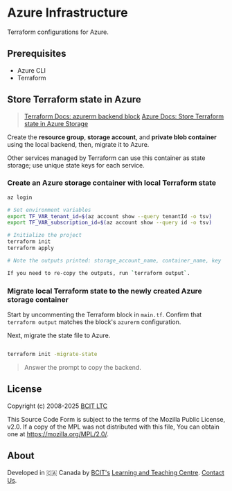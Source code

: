 # Azure Infrastructure

Terraform configurations for Azure.

## Prerequisites

- Azure CLI
- Terraform

## Store Terraform state in Azure

> [Terraform Docs: azurerm backend block](https://developer.hashicorp.com/terraform/language/backend/azurerm)
> [Azure Docs: Store Terraform state in Azure Storage](https://learn.microsoft.com/en-us/azure/developer/terraform/store-state-in-azure-storage?tabs=azure-cli)

Create the **resource group**, **storage account**, and **private blob container** using the local backend, then, migrate it to Azure.

Other services managed by Terraform can use this container as state storage; use unique state keys for each service.

### Create an Azure storage container with local Terraform state

```bash
az login

# Set environment variables
export TF_VAR_tenant_id=$(az account show --query tenantId -o tsv)
export TF_VAR_subscription_id=$(az account show --query id -o tsv)

# Initialize the project
terraform init
terraform apply

# Note the outputs printed: storage_account_name, container_name, key

If you need to re-copy the outputs, run `terraform output`.
```

### Migrate local Terraform state to the newly created Azure storage container

Start by uncommenting the Terraform block in `main.tf`. Confirm that `terraform output` matches the block's `azurerm` configuration.

Next, migrate the state file to Azure.

```bash

terraform init -migrate-state
```

> Answer the prompt to copy the backend.

## License

Copyright (c) 2008-2025 [BCIT LTC](https://www.bcit.ca/learning-teaching-centre/)

This Source Code Form is subject to the terms of the Mozilla Public License, v2.0. If a copy of the MPL was not distributed with this file, You can obtain one at <https://mozilla.org/MPL/2.0/>.

## About

Developed in 🇨🇦 Canada by [BCIT's](https://www.bcit.ca/) [Learning and Teaching Centre](https://www.bcit.ca/learning-teaching-centre/). [Contact Us](mailto:ltc_techops@bcit.ca).
